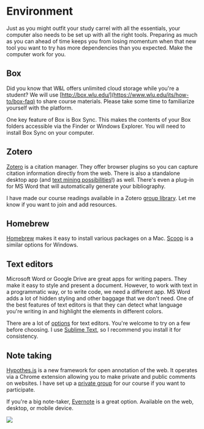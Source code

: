 # Environment

Just as you might outfit your study carrel with all the essentials, your computer also needs to be set up with all the right tools. Preparing as much as you can ahead of time keeps you from losing momentum when that new tool you want to try has more dependencies than you expected. Make the computer work for you. 

## Box
Did you know that W&L offers unlimited cloud storage while you're a student? We will use [http://box.wlu.edu/](https://www.wlu.edu/its/how-to/box-faq) to share course materials. Please take some time to familiarize yourself with the platform.

One key feature of Box is Box Sync. This makes the contents of your Box folders accessible via the Finder or Windows Explorer. You will need to install Box Sync on your computer. 

## Zotero
[Zotero](https://www.zotero.org/) is a citation manager. They offer browser plugins so you can capture citation information directly from the web. There is also a standalone desktop app (and [text mining possibilities](http://papermachines.org/)!) as well. There's even a plug-in for MS Word that will automatically generate your bibliography. 

I have made our course readings available in a Zotero [group library](https://www.zotero.org/groups/dh102-f16). Let me know if you want to join and add resources.

## Homebrew
[Homebrew](http://brew.sh/) makes it easy to install various packages on a Mac. [Scoop](http://scoop.sh/) is a similar options for Windows.


## Text editors
Microsoft Word or Google Drive are great apps for writing papers. They make it easy to style and present a document. However, to work with text in a programmatic way, or to write code, we need a different app. MS Word adds a lot of hidden styling and other baggage that we don't need. One of the best features of text editors is that they can detect what language you're writing in and highlight the elements in different colors.

There are a lot of [options](http://lifehacker.com/five-best-text-editors-1564907215) for text editors. You're welcome to try on a few before choosing. I use [Sublime Text](https://www.sublimetext.com), so I recommend you install it for consistency. 

## Note taking
[Hypothes.is](https://hypothes.is/) is a new framework for open annotation of the web. It operates via a Chrome extension allowing you to make private and public comments on websites. I have set up a [private group](https://hypothes.is/groups/XnMbDqV8/dh102-f16) for our course if you want to participate.

If you're a big note-taker, [Evernote](https://evernote.com) is a great option. Available on the web, desktop, or mobile device. 




![](http://imgs.xkcd.com/comics/automation.png)
